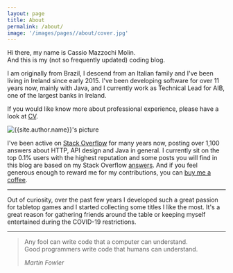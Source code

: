 ```yaml
---
layout: page
title: About
permalink: /about/
image: '/images/pages//about/cover.jpg'
---
```


Hi there, my name is Cassio Mazzochi Molin.  
And this is my (not so frequently updated) coding blog.

I am originally from Brazil, I descend from an Italian family and I've been living in Ireland since early 2015. I've been developing software for over 11 years now, mainly with Java, and I currently work as Technical Lead for AIB, one of the largest banks in Ireland.

If you would like know more about professional experience, please have a look at [CV][cv].

<div class="about__author">
  <img class="about__author-image lazy" data-src="{{site.baseurl}}{{site.author.avatar}}" alt="{{site.author.name}}'s picture">
</div>

I've been active on [Stack Overflow][stackoverflow] for many years now, posting over 1,100 answers about HTTP, API design and Java in general. I currently sit on the top 0.1% users with the highest reputation and some posts you will find in this blog are based on my Stack Overflow [answers][stackoverflow.answers]. And if you feel generous enough to reward me for my contributions, you can [buy me a coffee][paypal].

---

Out of curiosity, over the past few years I developed such a great passion for tabletop games and I started collecting some titles I like the most. It's a great reason for gathering friends around the table or keeping myself entertained during the COVID-19 restrictions.

---

> Any fool can write code that a computer can understand. <br/>
> Good programmers write code that humans can understand.
>
> <cite>Martin Fowler</cite>


  [cv]: /cv
  [stackoverflow]: https://stackoverflow.com/u/1426227
  [stackoverflow.answers]: https://stackoverflow.com/search?q=is%3Aanswer+user%3A1426227
  [paypal]: https://paypal.me/cassiomolin
